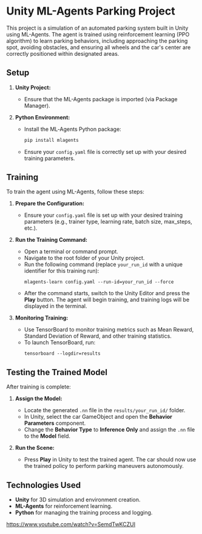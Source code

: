# Unity ML-Agents Parking Project

This project is a simulation of an automated parking system built in Unity using ML-Agents. The agent is trained using reinforcement learning (PPO algorithm) to learn parking behaviors, including approaching the parking spot, avoiding obstacles, and ensuring all wheels and the car's center are correctly positioned within designated areas.
  
## Setup

1. **Unity Project:**  
   - Ensure that the ML-Agents package is imported (via Package Manager).

2. **Python Environment:**  
   - Install the ML‑Agents Python package:
     ```bash
     pip install mlagents
     ```
   - Ensure your `config.yaml` file is correctly set up with your desired training parameters.


## Training

To train the agent using ML-Agents, follow these steps:

1. **Prepare the Configuration:**  
   - Ensure your `config.yaml` file is set up with your desired training parameters (e.g., trainer type, learning rate, batch size, max_steps, etc.).

2. **Run the Training Command:**  
   - Open a terminal or command prompt.
   - Navigate to the root folder of your Unity project.
   - Run the following command (replace `your_run_id` with a unique identifier for this training run):
     ```
     mlagents-learn config.yaml --run-id=your_run_id --force
     ```
   - After the command starts, switch to the Unity Editor and press the **Play** button. The agent will begin training, and training logs will be displayed in the terminal.

3. **Monitoring Training:**  
   - Use TensorBoard to monitor training metrics such as Mean Reward, Standard Deviation of Reward, and other training statistics.  
   - To launch TensorBoard, run:
     ```
     tensorboard --logdir=results
     ```

## Testing the Trained Model

After training is complete:

1. **Assign the Model:**  
   - Locate the generated `.nn` file in the `results/your_run_id/` folder.
   - In Unity, select the car GameObject and open the **Behavior Parameters** component.
   - Change the **Behavior Type** to **Inference Only** and assign the `.nn` file to the **Model** field.

2. **Run the Scene:**  
   - Press **Play** in Unity to test the trained agent. The car should now use the trained policy to perform parking maneuvers autonomously.

## Technologies Used

- **Unity** for 3D simulation and environment creation.
- **ML-Agents** for reinforcement learning.
- **Python** for managing the training process and logging.

https://www.youtube.com/watch?v=SemdTwKCZUI
